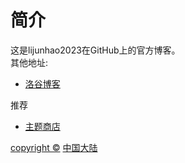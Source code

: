 # 简介
这是lijunhao2023在GitHub上的官方博客。  
其他地址:
- [洛谷博客](https://lijunhao2023.blog.luogu.org)

推荐
- [主题商店](theme)


[copyright ©](https://elevenstudio-main.github.io/copyright)                            [中国大陆](choose-country-or-region)
